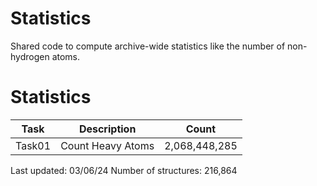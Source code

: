 # Statistics
Shared code to compute archive-wide statistics like the number of non-hydrogen atoms.

# Statistics
| Task | Description | Count |
| --- | --- | --- |
| Task01 | Count Heavy Atoms | 2,068,448,285 |

Last updated: 03/06/24
Number of structures: 216,864
